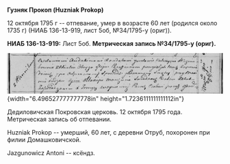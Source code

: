**Гузняк Прокоп (Huzniak Prokop)**

12 октября 1795 г -- отпевание, умер в возрасте 60 лет (родился около
1735 г) (НИАБ 136-13-919, лист 5об, №34/1795-у (ориг)).

**НИАБ 136-13-919:** Лист 5об. **Метрическая запись №34/1795-у (ориг).**

![](./media/f6e62ebfca9db6490997713cec641d653672a1eb.png){width="6.496527777777778in"
height="1.7236111111111112in"}

Дедиловичская Покровская церковь. 12 октября 1795 года. Метрическая
запись об отпевании.

Huzniak Prokop -- умерший, 60 лет, с деревни Отруб, похоронен при филии
Домашковичской.

Jazgunowicz Antoni -- ксёндз.
